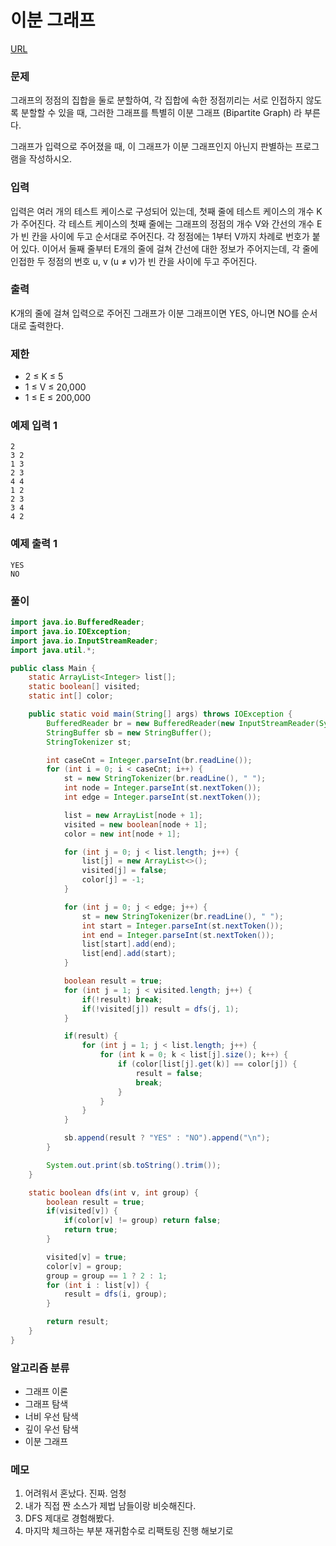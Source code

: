 이분 그래프
=============
[URL](https://www.acmicpc.net/problem//1707)

### 문제
그래프의 정점의 집합을 둘로 분할하여, 각 집합에 속한 정점끼리는 서로 인접하지 않도록 분할할 수 있을 때, 그러한 그래프를 특별히 이분 그래프 (Bipartite Graph) 라 부른다.

그래프가 입력으로 주어졌을 때, 이 그래프가 이분 그래프인지 아닌지 판별하는 프로그램을 작성하시오.

### 입력
입력은 여러 개의 테스트 케이스로 구성되어 있는데, 첫째 줄에 테스트 케이스의 개수 K가 주어진다. 각 테스트 케이스의 첫째 줄에는 그래프의 정점의 개수 V와 간선의 개수 E가 빈 칸을 사이에 두고 순서대로 주어진다. 각 정점에는 1부터 V까지 차례로 번호가 붙어 있다. 이어서 둘째 줄부터 E개의 줄에 걸쳐 간선에 대한 정보가 주어지는데, 각 줄에 인접한 두 정점의 번호 u, v (u ≠ v)가 빈 칸을 사이에 두고 주어진다. 

### 출력
K개의 줄에 걸쳐 입력으로 주어진 그래프가 이분 그래프이면 YES, 아니면 NO를 순서대로 출력한다.

### 제한
- 2 ≤ K ≤ 5
- 1 ≤ V ≤ 20,000
- 1 ≤ E ≤ 200,000

### 예제 입력 1
```
2
3 2
1 3
2 3
4 4
1 2
2 3
3 4
4 2
```

### 예제 출력 1
```
YES
NO
```

### 풀이
```java
import java.io.BufferedReader;
import java.io.IOException;
import java.io.InputStreamReader;
import java.util.*;

public class Main {
    static ArrayList<Integer> list[];
    static boolean[] visited;
    static int[] color;

    public static void main(String[] args) throws IOException {
        BufferedReader br = new BufferedReader(new InputStreamReader(System.in));
        StringBuffer sb = new StringBuffer();
        StringTokenizer st;

        int caseCnt = Integer.parseInt(br.readLine());
        for (int i = 0; i < caseCnt; i++) {
            st = new StringTokenizer(br.readLine(), " ");
            int node = Integer.parseInt(st.nextToken());
            int edge = Integer.parseInt(st.nextToken());

            list = new ArrayList[node + 1];
            visited = new boolean[node + 1];
            color = new int[node + 1];

            for (int j = 0; j < list.length; j++) {
                list[j] = new ArrayList<>();
                visited[j] = false;
                color[j] = -1;
            }

            for (int j = 0; j < edge; j++) {
                st = new StringTokenizer(br.readLine(), " ");
                int start = Integer.parseInt(st.nextToken());
                int end = Integer.parseInt(st.nextToken());
                list[start].add(end);
                list[end].add(start);
            }

            boolean result = true;
            for (int j = 1; j < visited.length; j++) {
                if(!result) break;
                if(!visited[j]) result = dfs(j, 1);
            }

            if(result) {
                for (int j = 1; j < list.length; j++) {
                    for (int k = 0; k < list[j].size(); k++) {
                        if (color[list[j].get(k)] == color[j]) {
                            result = false;
                            break;
                        }
                    }
                }
            }

            sb.append(result ? "YES" : "NO").append("\n");
        }

        System.out.print(sb.toString().trim());
    }

    static boolean dfs(int v, int group) {
        boolean result = true;
        if(visited[v]) {
            if(color[v] != group) return false;
            return true;
        }

        visited[v] = true;
        color[v] = group;
        group = group == 1 ? 2 : 1;
        for (int i : list[v]) {
            result = dfs(i, group);
        }

        return result;
    }
}
```

### 알고리즘 분류 
- 그래프 이론
- 그래프 탐색
- 너비 우선 탐색
- 깊이 우선 탐색
- 이분 그래프

### 메모
1. 어려워서 혼났다. 진짜. 엄청
2. 내가 직접 짠 소스가 제법 남들이랑 비슷해진다.
3. DFS 제대로 경험해봤다.
4. 마지막 체크하는 부분 재귀함수로 리팩토링 진행 해보기로
